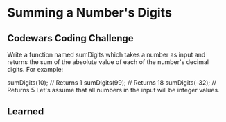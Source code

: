 # Summing a Number's Digits

## Codewars Coding Challenge

Write a function named sumDigits which takes a number as input and returns the sum of the absolute value of each of the number's decimal digits. For example:

  sumDigits(10);  // Returns 1
  sumDigits(99);  // Returns 18
  sumDigits(-32); // Returns 5
Let's assume that all numbers in the input will be integer values.

## Learned
